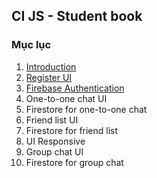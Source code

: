 ## CI JS - Student book
### Mục lục
1. [Introduction](/introduction/introduction.md)
2. [Register UI](/login-register-ui/login-register-ui.md)
3. [Firebase Authentication](/firebase-authentication/firebase-authentication.md)
4. One-to-one chat UI
5. Firestore for one-to-one chat
6. Friend list UI
7. Firestore for friend list
8. UI Responsive
9. Group chat UI
10. Firestore for group chat
